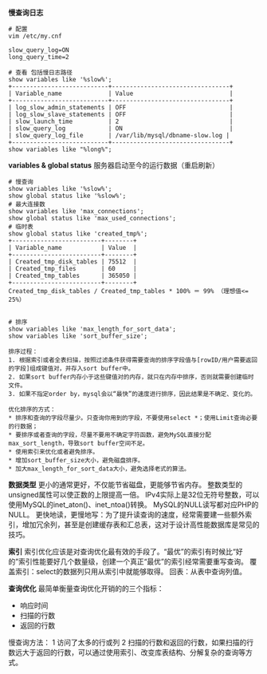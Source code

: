 **慢查询日志**
```
# 配置
vim /etc/my.cnf

slow_query_log=ON
long_query_time=2

# 查看 包括慢日志路径
show variables like '%slow%';
+---------------------------+---------------------------------+
| Variable_name             | Value                           |
+---------------------------+---------------------------------+
| log_slow_admin_statements | OFF                             |
| log_slow_slave_statements | OFF                             |
| slow_launch_time          | 2                               |
| slow_query_log            | ON                              |
| slow_query_log_file       | /var/lib/mysql/dbname-slow.log |
+---------------------------+---------------------------------+
show variables like "%long%";

```

 **variables & global status**
服务器启动至今的运行数据（重启刷新）
```
# 慢查询
show variables like '%slow%';
show global status like '%slow%';
# 最大连接数
show variables like 'max_connections';
show global status like 'max_used_connections';
# 临时表
show global status like 'created_tmp%';
+-------------------------+--------+
| Variable_name           | Value  |
+-------------------------+--------+
| Created_tmp_disk_tables | 75512  |
| Created_tmp_files       | 60     |
| Created_tmp_tables      | 365050 |
+-------------------------+--------+
Created_tmp_disk_tables / Created_tmp_tables * 100% ＝ 99% （理想值<= 25%）


# 排序
show variables like 'max_length_for_sort_data';
show variables like 'sort_buffer_size';

排序过程：
1. 根据索引或者全表扫描，按照过滤条件获得需要查询的排序字段值与[rowID/用户需要返回的字段]组成键值对，并存入sort buffer中。
2. 如果sort buffer内存小于这些键值对的内存，就只在内存中排序，否则就需要创建临时文件。
3. 如果不指定order by，mysql会以“最快”的速度进行排序，因此结果是不确定、变化的。

优化排序的方式：
* 排序和查询的字段尽量少。只查询你用到的字段，不要使用select *；使用Limit查询必要的行数据；
* 要排序或者查询的字段，尽量不要用不确定字符函数，避免MySQL直接分配max_sort_length，导致sort buffer空间不足。
* 使用索引来优化或者避免排序。
* 增加sort_buffer_size大小，避免磁盘排序。
* 加大max_length_for_sort_data大小，避免选择老式的算法。
```

**数据类型**
更小的通常更好，不仅能节省磁盘，更能够节省内存。
整数类型的unsigned属性可以使正数的上限提高一倍。
IPv4实际上是32位无符号整数，可以使用MySQL的inet_aton()、inet_ntoa()转换。
MySQL的NULL读写都对应PHP的NULL。
更快地读，更慢地写：为了提升读查询的速度，经常需要建一些额外索引，增加冗余列，甚至是创建缓存表和汇总表，这对于设计高性能数据库是常见的技巧。

**索引**
索引优化应该是对查询优化最有效的手段了。“最优”的索引有时候比“好的”索引性能要好几个数量级，创建一个真正“最优”的索引经常需要重写查询。
覆盖索引：select的数据列只用从索引中就能够取得。
回表：从表中查询列值。

**查询优化**
最简单衡量查询优化开销的的三个指标：
* 响应时间
* 扫描的行数
* 返回的行数

慢查询方法：
1 访问了太多的行或列
2 扫描的行数和返回的行数，如果扫描的行数远大于返回的行数，可以通过使用索引、改变库表结构、分解复杂的查询等方式。
